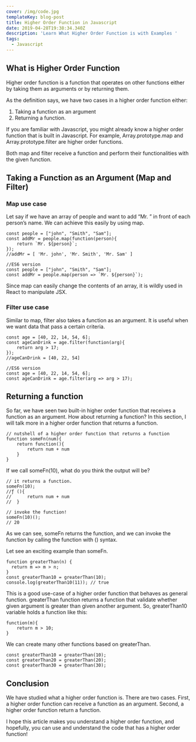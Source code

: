 ```yaml
---
cover: /img/code.jpg
templateKey: blog-post
title: Higher Order Function in Javascript
date: 2019-04-28T19:38:34.340Z
description: 'Learn What Higher Order Function is with Examples '
tags:
  - Javascript
---
```

## What is Higher Order Function 
Higher order function is a function that operates on other functions either by taking them as arguments or by returning them. 

As the definition says, we have two cases in a higher order function either: 
1. Taking a function as an argument
2. Returning a function.

If you are familiar with Javascript, you might already know a higher order function that is built in Javascript. For example, Array.prototype.map and Array.prototype.filter are higher order functions. 

Both map and filter receive a function and perform their functionalities with the given function. 

## Taking a Function as an Argument (Map and Filter)
### Map use case 
Let say if we have an array of people and want to add “Mr. ” in front of each person’s name. We can achieve this easily by using map. 

```
const people = ["john", "Smith", "Sam"];
const addMr = people.map(function(person){
	return `Mr. ${person}`;
});
//addMr = [ 'Mr. john', 'Mr. Smith', 'Mr. Sam' ]
```

```
//ES6 version 
const people = ["john", "Smith", "Sam"];
const addMr = people.map(person => `Mr. ${person}`);
```

Since map can easily change the contents of an array, it is wildly used in React to manipulate JSX. 

### Filter use case
Similar to map, filter also takes a function as an argument. It is useful when we want data that pass a certain criteria. 
```
const age = [40, 22, 14, 54, 6];
const ageCanDrink = age.filter(function(arg){
	return arg > 17;
});
//ageCanDrink = [40, 22, 54]
```

```
//ES6 version
const age = [40, 22, 14, 54, 6];
const ageCanDrink = age.filter(arg => arg > 17);
```

## Returning a function
So far, we have seen two built-in higher order function that receives a function as an argument. How about returning a function?  In this section, I will talk more in a higher order function that returns a function. 
```
// nutshell of a higher order function that returns a function
function someFn(num){
	return function(){
		return num + num
	}
}
```

If we call someFn(10), what do you think the output will be?
```
// it returns a function. 
someFn(10);
//ƒ (){
//		return num + num
//	}

// invoke the function!
someFn(10)();
// 20 
```

As we can see, someFn returns  the function, and we can invoke the function by calling the function with () syntax. 

Let see an exciting example than someFn. 
```
function greaterThan(n) {
  return m => m > n;
}
const greaterThan10 = greaterThan(10);
console.log(greaterThan10(11)); // true
```
This is a good use-case of a higher order function that behaves as general function.
greaterThan function returns a function that validate whether given argument is greater than given another argument.
So, greaterThan10 variable holds a function like this: 
```
function(m){
	return m > 10; 
}
```
We can create many other functions based on greaterThan.
```
const greaterThan10 = greaterThan(10);
const greaterThan20 = greaterThan(20);
const greaterThan30 = greaterThan(30);
```

## Conclusion 
We have studied what a higher order function is. There are two cases. First, a higher order function can receive a function as an argument. Second, a higher order function return a function. 

I hope this article makes you understand a higher order function, and hopefully, you can use and understand the code that has a higher order function!

